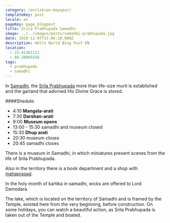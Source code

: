 ```yaml
---
category: /en/iskcon-mayapur/
templateKey: post
locale: en
pageKey: page_blogpost
title: Srila Prabhupada Samadhi
image: ../../images/posts/samadhi-prabhupada.jpg
date: 2018-12-07T15:04:10.000Z
description: Hello World Blog Post EN
location:
  - 23.42361111
  - 88.38805556
tags:
  - prabhupada
  - samadhi
---
```


In [Samadhi](/en/glossary/#samadhi), the [Srila Prabhupada](/en/srila-prabhupada) more than life-size murti is established and the garland that adorned His Divine Grace is stored.

####Shedule:
  - 4:10 **Mangala-arati**
  - 7:30 **Darshan-arati**
  - 9:00 **Museum opens**
  - 13:00 - 15:30 samadhi and museum closed
  - 15:30 **Dhup arati**
  - 20:30 museum closes
  - 20:45 samadhi closes

There is a museum in Samadhi, in which miniatures present scenes from the life of Srila Prabhupada.

Also in the territory there is a book department and a shop with [mahaprasad](/en/glossary/#mahaprasad).

In the holy month of kartika in samadhi, wicks are offered to Lord Damodara.

The lake, which is located on the territory of Samadhi and is framed by the Temple, existed here from the very beginning, before construction. On some holidays, you can watch a beautiful action, as Srila Prabhupada is taken out of the Temple and boated.

<tbd locale="en" url="mailto:haribol@mayapur.live"></tbd>

